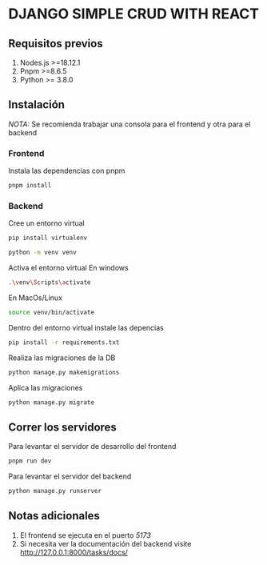 # DJANGO SIMPLE CRUD WITH REACT

## Requisitos previos
1. Nodes.js >=18.12.1
2. Pnpm >=8.6.5
3. Python >= 3.8.0

## Instalación
*NOTA:* Se recomienda trabajar una consola para el frontend y otra para el backend

### Frontend
Instala las dependencias con pnpm
   
```bash
pnpm install
```

### Backend
Cree un entorno virtual
```bash
pip install virtualenv

python -m venv venv
```

Activa el entorno virtual
En windows
```bash
.\venv\Scripts\activate
```

En MacOs/Linux
```bash
source venv/bin/activate
``` 

Dentro del entorno virtual instale las depencias
```bash
pip install -r requirements.txt
```

Realiza las migraciones de la DB
```bash
python manage.py makemigrations
```

Aplica las migraciones
```bash
python manage.py migrate
```

## Correr los servidores
Para levantar el servidor de desarrollo del frontend
```bash
pnpm run dev
```

Para levantar el servidor del backend
```bash
python manage.py runserver
```

## Notas adicionales
1. El frontend se ejecuta en el puerto *5173*
2. Si necesita ver la documentación del backend visite http://127.0.0.1:8000/tasks/docs/